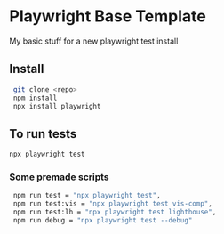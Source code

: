 # Playwright Base Template

My basic stuff for a new playwright test install

## Install

```bash
 git clone <repo>
 npm install
 npx install playwright
```

## To run tests

```bash
npx playwright test
```

### Some premade scripts

```bash
 npm run test = "npx playwright test",
 npm run test:vis = "npx playwright test vis-comp",
 npm run test:lh = "npx playwright test lighthouse",
 npm run debug = "npx playwright test --debug"
```
